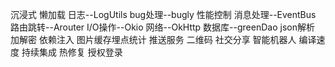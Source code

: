 沉浸式
懒加载
日志--LogUtils
bug处理--bugly
性能控制
消息处理--EventBus
路由跳转--Arouter
I/O操作--Okio
网络--OkHttp
数据库--greenDao
json解析
加解密
依赖注入
图片缓存埋点统计
推送服务
二维码
社交分享
智能机器人
编译速度
持续集成
热修复
授权登录